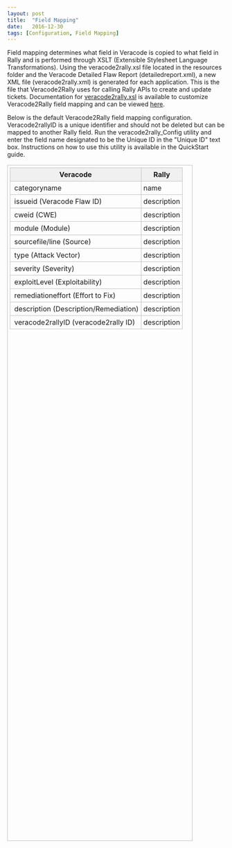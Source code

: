 ```yaml
---
layout: post
title:  "Field Mapping"
date:   2016-12-30
tags: [Configuration, Field Mapping]
---
```


Field mapping determines what field in Veracode is copied to what field in Rally and is performed through XSLT (Extensible Stylesheet Language Transformations).
Using the veracode2rally.xsl file located in the resources folder and the Veracode Detailed Flaw Report (detailedreport.xml), a new XML file (veracode2rally.xml) is generated for each application.
This is the file that Veracode2Rally uses for calling Rally APIs to create and update tickets. Documentation for 
<a href="{{site.baseurl}}/web/xsl/veracode2rally-xsl.html" target="_blank" title="Veracode2Rally XSL">veracode2rally.xsl</a>
is available to customize Veracode2Rally field mapping and can be viewed 
<a href="{{site.baseurl}}/web/xsl/veracode2rally.html" target="_blank" title="Veracode2Rally XSL">here</a>.

Below is the default Veracode2Rally field mapping configuration. Veracode2rallyID is a unique identifier and should not be deleted but can be mapped to another Rally field. 
Run the veracode2rally_Config utility and enter the field name designated to be the Unique ID in the "Unique ID" text box. Instructions on how to use this utility is available in the QuickStart guide. 

<style>
	.demo {
		width:85%;
		height:40%;
		border:1px solid #C0C0C0;
		border-collapse:collapse;
		padding:5px;
	}
	.demo th {
		border:1px solid #C0C0C0;
		padding:5px;
		background:#F0F0F0;
	}
	.demo td {
		border:1px solid #C0C0C0;
		padding:5px;
	}
</style>
<table class="demo">
	<thead>
	<tr>
		<th>Veracode</th>
		<th>Rally</th>
	</tr>
	</thead>
	<tbody>
	<tr>
		<td>&nbsp;categoryname</td>
		<td>name&nbsp;</td>
	</tr>
	<tr>
		<td>&nbsp;issueid (Veracode Flaw ID)</td>
		<td>description</td>
	</tr>
	<tr>
		<td>&nbsp;cweid (CWE)</td>
		<td>description</td>
	</tr>
	<tr>
		<td>&nbsp;module (Module)</td>
		<td>description</td>
	</tr>
	<tr>
		<td>&nbsp;sourcefile/line (Source)</td>
		<td>description</td>
	</tr>
	<tr>
		<td>&nbsp;type (Attack Vector)</td>
		<td>description</td>
	</tr>
	<tr>
		<td>&nbsp;severity (Severity)</td>
		<td>description</td>
	</tr>
	<tr>
		<td>&nbsp;exploitLevel (Exploitability)</td>
		<td>description</td>
	</tr>
	<tr>
		<td>&nbsp;remediationeffort (Effort to Fix)</td>
		<td>description</td>
	</tr>
	<tr>
		<td>&nbsp;description (Description/Remediation)</td>
		<td>description</td>
	</tr>
	<tr>
		<td>&nbsp;veracode2rallyID (veracode2rally ID)</td>
		<td>description</td>
	</tr>
	<tbody>



